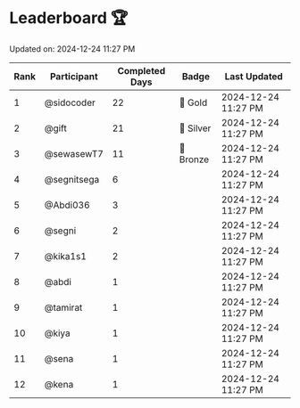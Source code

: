 # Leaderboard 🏆

Updated on: 2024-12-24 11:27 PM

| Rank | Participant       | Completed Days | Badge      | Last Updated         |
|------|-------------------|----------------|------------|----------------------|
| 1    | @sidocoder        | 22             | 🏅 Gold     | 2024-12-24 11:27 PM |
| 2    | @gift             | 21             | 🥈 Silver   | 2024-12-24 11:27 PM |
| 3    | @sewasewT7        | 11             | 🥉 Bronze   | 2024-12-24 11:27 PM |
| 4    | @segnitsega       | 6              |            | 2024-12-24 11:27 PM |
| 5    | @Abdi036          | 3              |            | 2024-12-24 11:27 PM |
| 6    | @segni            | 2              |            | 2024-12-24 11:27 PM |
| 7    | @kika1s1          | 2              |            | 2024-12-24 11:27 PM |
| 8    | @abdi             | 1              |            | 2024-12-24 11:27 PM |
| 9    | @tamirat          | 1              |            | 2024-12-24 11:27 PM |
| 10   | @kiya             | 1              |            | 2024-12-24 11:27 PM |
| 11   | @sena             | 1              |            | 2024-12-24 11:27 PM |
| 12   | @kena             | 1              |            | 2024-12-24 11:27 PM |
